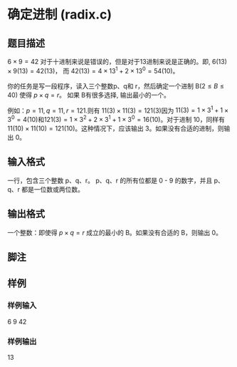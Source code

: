 # 确定进制 (radix.c)

## 题目描述

$6 \times 9 = 42$ 对于十进制来说是错误的，但是对于13进制来说是正确的。即, $6(13)\times 9(13)= 42(13)$， 而 $42(13)=4\times 13^1+2\times 13^0=54(10)$。

你的任务是写一段程序，读入三个整数p、q和 r，然后确定一个进制 B($2\leqslant B\leqslant 40$) 使得 $p \times q = r$。 如果 B有很多选择, 输出最小的一个。

例如：$p=11, q=11, r=121$.则有 $11(3)\times 11(3)= 121(3)$因为 $11(3)= 1 \times 3^1+ 1 \times 3^0= 4(10)$和$121(3)=1\times 3^2+2\times 3^1+1\times 3^0=16(10)$。对于进制 10，同样有$11(10)\times  11(10)= 121(10)$。这种情况下，应该输出 3。如果没有合适的进制，则输出 0。

## 输入格式

一行，包含三个整数 p、q、r。 p、q、r 的所有位都是 0 - 9 的数字，并且 p、q、r 都是一位数或两位数。

## 输出格式

一个整数：即使得 $p \times q = r$ 成立的最小的 B。如果没有合适的 B，则输出 0。

## 脚注

## 样例

### 样例输入

6 9 42

### 样例输出

13
